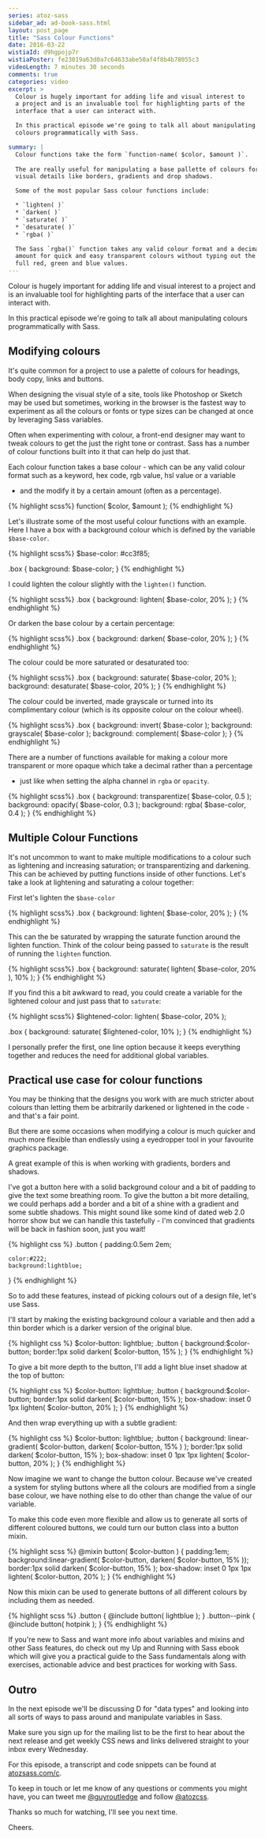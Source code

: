 ```yaml
---
series: atoz-sass
sidebar_ad: ad-book-sass.html
layout: post_page
title: "Sass Colour Functions"
date: 2016-03-22
wistiaId: d9hgpojp7r
wistiaPoster: fe23019a63d0a7c64633abe50af4f8b4b78055c3
videoLength: 7 minutes 30 seconds
comments: true
categories: video
excerpt: >
  Colour is hugely important for adding life and visual interest to
  a project and is an invaluable tool for highlighting parts of the
  interface that a user can interact with.

  In this practical episode we're going to talk all about manipulating
  colours programmatically with Sass.

summary: |
  Colour functions take the form `function-name( $color, $amount )`.
  
  The are really useful for manipulating a base pallette of colours for
  visual details like borders, gradients and drop shadows.

  Some of the most popular Sass colour functions include:

  * `lighten( )`
  * `darken( )`
  * `saturate( )`
  * `desaturate( )`
  * `rgba( )`

  The Sass `rgba()` function takes any valid colour format and a decimal
  amount for quick and easy transparent colours without typing out the
  full red, green and blue values.
---
```


Colour is hugely important for adding life and visual interest to
a project and is an invaluable tool for highlighting parts of the
interface that a user can interact with.

In this practical episode we're going to talk all about manipulating
colours programmatically with Sass.



## Modifying colours

It's quite common for a project to use a palette of colours for
headings, body copy, links and buttons.

When designing the visual style of a site, tools like Photoshop or
Sketch may be used but sometimes, working in the browser is the fastest
way to experiment as all the colours or fonts or type sizes can be
changed at once by leveraging Sass variables.

Often when experimenting with colour, a front-end designer may want to
tweak colours to get the just the right tone or contrast. Sass has
a number of colour functions built into it that can help do just that.

Each colour function takes a base colour - which can be any valid colour
format such as a keyword, hex code, rgb value, hsl value or a variable
- and the modify it by a certain amount (often as a percentage).

{% highlight scss%}
function( $color, $amount );
{% endhighlight %}

Let's illustrate some of the most useful colour functions with an
example. Here I have a box with a background colour which is defined by
the variable `$base-color`.

{% highlight scss%}
$base-color: #cc3f85;

.box {
	background: $base-color;
}
{% endhighlight %}

I could lighten the colour slightly with the `lighten()` function.

{% highlight scss%}
.box {
	background: lighten( $base-color, 20% );
}
{% endhighlight %}

Or darken the base colour by a certain percentage:

{% highlight scss%}
.box {
	background: darken( $base-color, 20% );
}
{% endhighlight %}

The colour could be more saturated or desaturated too:

{% highlight scss%}
.box {
	background: saturate( $base-color, 20% );
	background: desaturate( $base-color, 20% );
}
{% endhighlight %}

The colour could be inverted, made grayscale or turned into its
complimentary colour (which is its opposite colour on the colour wheel).

{% highlight scss%}
.box {
	background: invert( $base-color );
	background: grayscale( $base-color );
	background: complement( $base-color );
}
{% endhighlight %}

There are a number of functions available for making a colour more
transparent or more opaque which take a decimal rather than a percentage
- just like when setting the alpha channel in `rgba` or `opacity`.

{% highlight scss%}
.box {
	background: transparentize( $base-color, 0.5 );
	background: opacify( $base-color, 0.3 );
	background: rgba( $base-color, 0.4 );
}
{% endhighlight %}



## Multiple Colour Functions

It's not uncommon to want to make multiple modifications to a colour
such as lightening and increasing saturation; or transparentizing and
darkening. This can be achieved by putting functions inside of other
functions. Let's take a look at lightening and saturating a colour
together:

First let's lighten the `$base-color`

{% highlight scss%}
.box {
	background: lighten( $base-color, 20% );
}
{% endhighlight %}

This can the be saturated by wrapping the saturate function around the
lighten function. Think of the colour being passed to `saturate` is the
result of running the `lighten` function.

{% highlight scss%}
.box {
	background: saturate( lighten( $base-color, 20% ), 10% );
}
{% endhighlight %}

If you find this a bit awkward to read, you could create a variable for
the lightened colour and just pass that to `saturate`:

{% highlight scss%}
$lightened-color: lighten( $base-color, 20% );

.box {
	background: saturate( $lightened-color, 10% );
}
{% endhighlight %}

I personally prefer the first, one line option because it keeps
everything together and reduces the need for additional global
variables.



## Practical use case for colour functions

You may be thinking that the designs you work with are much stricter
about colours than letting them be arbitrarily darkened or lightened in
the code - and that's a fair point.

But there are some occasions when modifying a colour is much quicker and
much more flexible than endlessly using a eyedropper tool in your
favourite graphics package.

A great example of this is when working with gradients, borders and
shadows.

I've got a button here with a solid background colour and a bit of
padding to give the text some breathing room. To give the button a bit
more detailing, we could perhaps add a border and a bit of a shine with
a gradient and some subtle shadows. This might sound like some kind of
dated web 2.0 horror show but we can handle this tastefully - I'm
convinced that gradients will be back in fashion soon, just you wait!

{% highlight css %}
.button {
	padding:0.5em 2em;

	color:#222;
	background:lightblue;
}
{% endhighlight %}

So to add these features, instead of picking colours out of a design
file, let's use Sass.

I'll start by making the existing background colour a variable and then
add a thin border which is a darker version of the original blue.

{% highlight css %}
$color-button: lightblue;
.button {
	background:$color-button;
	border:1px solid darken( $color-button, 15% );
}
{% endhighlight %}

To give a bit more depth to the button, I'll add a light blue inset
shadow at the top of button:

{% highlight css %}
$color-button: lightblue;
.button {
	background:$color-button;
	border:1px solid darken( $color-button, 15% );
	box-shadow: inset 0 1px lighten( $color-button, 20% );
}
{% endhighlight %}

And then wrap everything up with a subtle gradient:

{% highlight css %}
$color-button: lightblue;
.button {
	background: linear-gradient( $color-button, darken( $color-button, 15% ) );
	border:1px solid darken( $color-button, 15% );
	box-shadow: inset 0 1px 1px lighten( $color-button, 20% );
}
{% endhighlight %}

Now imagine we want to change the button colour. Because we've created a 
system for styling buttons where all the colours are modified from
a single base colour, we have nothing else to do other than change the
value of our variable.

To make this code even more flexible and allow us to generate all sorts
of different coloured buttons, we could turn our button class into
a button mixin.

{% highlight scss %}
@mixin button( $color-button ) {
	padding:1em;
	background:linear-gradient( $color-button, darken( $color-button, 15% ));
	border:1px solid darken( $color-button, 15% );
	box-shadow: inset 0 1px 1px lighten( $color-button, 20% );
}
{% endhighlight %}

Now this mixin can be used to generate buttons of all different colours
by including them as needed.

{% highlight scss %}
.button {
	@include button( lightblue );
}
.button--pink {
	@include button( hotpink );
}
{% endhighlight %}

If you're new to Sass and want more info about variables and mixins and
other Sass features, do check out my Up and Running with Sass ebook
which will give you a practical guide to the Sass fundamentals along
with exercises, actionable advice and best practices for working with
Sass.



## Outro

In the next episode we'll be discussing D for "data types" and looking
into all sorts of ways to pass around and manipulate variables in Sass.

Make sure you sign up for the mailing list to be the first to hear about
the next release and get weekly CSS news and links delivered straight to
your inbox every Wednesday.

For this episode, a transcript and code snippets can be found at
[atozsass.com/c](http://www.atozsass.com/c). 

To keep in touch or let me know of any questions or comments you might
have, you can tweet me [@guyroutledge](http://www.twitter.com/guyroutledge)
and follow [@atozcss](http://www.twitter.com/atozcss).

Thanks so much for watching, I'll see you next time.

Cheers.

